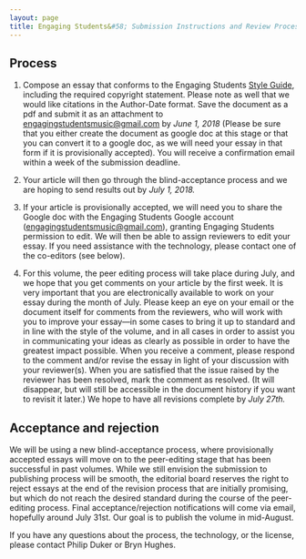 ```yaml
---
layout: page
title: Engaging Students&#58; Submission Instructions and Review Process
---
```


## Process ## 

1. Compose an essay that conforms to the Engaging Students [Style Guide](/esstyle/), including the required copyright statement. Please note as well that we would like citations in the Author-Date format. Save the document as a pdf and submit it as an attachment to engagingstudentsmusic@gmail.com by *June 1, 2018* (Please be sure that you either create the document as google doc at this stage or that you can convert it to a google doc, as we will need your essay in that form if it is provisionally accepted). You will receive a confirmation email within a week of the submission deadline. 

2. Your article will then go through the blind-acceptance process and we are hoping to send results out by *July 1, 2018.* 

3. If your article is provisionally accepted, we will need you to share the Google doc with the Engaging Students Google account (engagingstudentsmusic@gmail.com), granting Engaging Students permission to edit. We will then be able to assign reviewers to edit your essay. If you need assistance with the technology, please contact one of the co-editors (see below).

4. For this volume, the peer editing process will take place during July, and we hope that you get comments on your article by the first week. It is very important that you are electronically available to work on your essay during the month of July. Please keep an eye on your email or the document itself for comments from the reviewers, who will work with you to improve your essay—in some cases to bring it up to standard and in line with the style of the volume, and in all cases in order to assist you in communicating your ideas as clearly as possible in order to have the greatest impact possible. When you receive a comment, please respond to the comment and/or revise the essay in light of your discussion with your reviewer(s). When you are satisfied that the issue raised by the reviewer has been resolved, mark the comment as resolved. (It will disappear, but will still be accessible in the document history if you want to revisit it later.) We hope to have all revisions complete by *July 27th.*

## Acceptance and rejection ##

We will be using a new blind-acceptance process, where provisionally accepted essays will move on to the peer-editing stage that has been successful in past volumes. While we still envision the submission to publishing process will be smooth, the editorial board reserves the right to reject essays at the end of the revision process that are initially promising, but which do not reach the desired standard during the course of the peer-editing process.
Final acceptance/rejection notifications will come via email, hopefully around July 31st. Our goal is to publish the volume in mid-August.

If you have any questions about the process, the technology, or the license, please contact Philip Duker or Bryn Hughes.